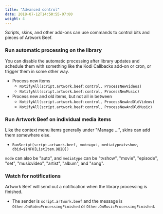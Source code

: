 ```yaml
---
title: "Advanced control"
date: 2018-07-12T14:50:55-07:00
weight: 4
---
```


Scripts, skins, and other add-ons can use commands to control bits and pieces of Artwork Beef.

### Run automatic processing on the library

You can disable the automatic processing after library updates and schedule them
with something like the Kodi Callbacks add-on or cron, or trigger them in some other way.

- Process new items
  - `NotifyAll(script.artwork.beef:control, ProcessNewVideos)`
  - `NotifyAll(script.artwork.beef:control, ProcessNewMusic)`
- Process new and old items, but not all in between
  - `NotifyAll(script.artwork.beef:control, ProcessNewAndOldVideos)`
  - `NotifyAll(script.artwork.beef:control, ProcessNewAndOldMusic)`

### Run Artwork Beef on individual media items

Like the context menu items generally under "Manage ...", skins can add them somewhere else.

- `RunScript(script.artwork.beef, mode=gui, mediatype=tvshow, dbid=$INFO[ListItem.DBID])`

`mode` can also be "auto", and `mediatype` can be "tvshow", "movie", "episode", "set", "musicvideo",
"artist", "album", and "song".

### Watch for notifications

Artwork Beef will send out a notification when the library processing is finished.

- The sender is `script.artwork.beef` and the message is `Other.OnVideoProcessingFinished`
  or `Other.OnMusicProcessingFinished`.
